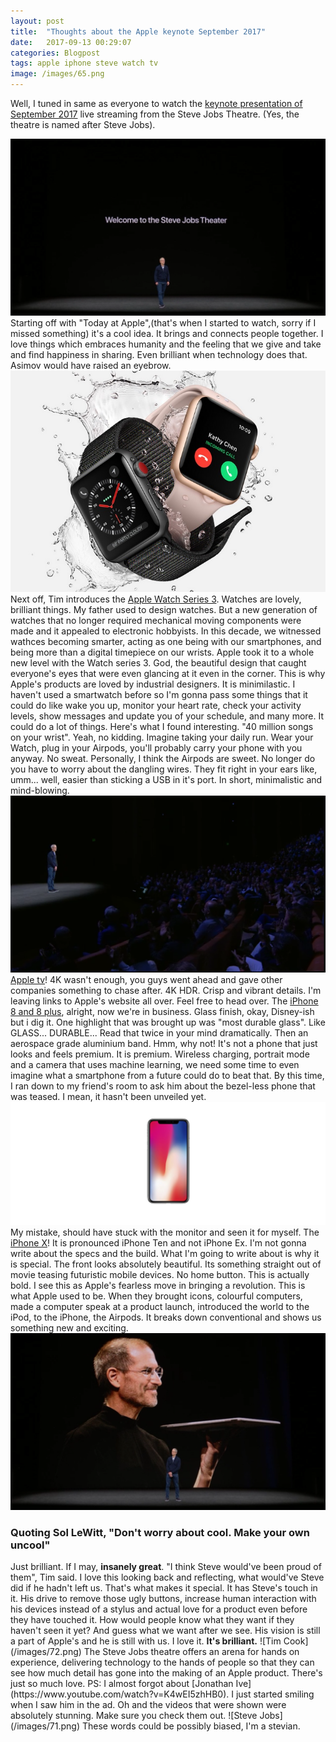 ```yaml
---
layout: post
title:  "Thoughts about the Apple keynote September 2017"
date:   2017-09-13 00:29:07
categories: Blogpost
tags: apple iphone steve watch tv
image: /images/65.png
---
```

Well, I tuned in same as everyone to watch the [keynote presentation of September 2017](https://www.apple.com/apple-events/september-2017/) live streaming from the Steve Jobs Theatre. (Yes, the theatre is named after Steve Jobs).


![Steve Jobs Theatre](/images/68.png)
Starting off with "Today at Apple",(that's when I started to watch, sorry if I missed something) it's a cool idea. It brings and connects people together. I love things which embraces humanity and the feeling that we give and take and find happiness in sharing. Even brilliant when technology does that. Asimov would have raised an eyebrow.
![Apple Watch](/images/iwatch.jpg)
Next off, Tim introduces the [Apple Watch Series 3](https://www.apple.com/apple-watch-series-3/). Watches are lovely, brilliant things. My father used to design watches. But a new generation of watches that no longer required mechanical moving components were made and it appealed to electronic hobbyists. In this decade, we witnessed wathces becoming smarter, acting as one being with our smartphones, and being more than a digital timepiece on our wrists. Apple took it to a whole new level with the Watch series 3. God, the beautiful design that caught everyone's eyes that were even glancing at it even in the corner. This is why Apple's products are loved by industrial designers. It is minimilastic. I haven't used a smartwatch before so I'm gonna pass some things that it could do like wake you up, monitor your heart rate, check your activity levels, show messages and update you of your schedule, and many more. It could do a lot of things. Here's what I found interesting. "40 million songs on your wrist". Yeah, no kidding. Imagine taking your daily run. Wear your Watch, plug in your Airpods, you'll probably carry your phone with you anyway. No sweat. Personally, I think the Airpods are sweet. No longer do you have to worry about the dangling wires. They fit right in your ears like, umm... well, easier than sticking a USB in it's port. In short, minimalistic and mind-blowing.
![Tim Cook](/images/66.png)   
[Apple tv](https://www.apple.com/tv/)! 4K wasn't enough, you guys went ahead and gave other companies something to chase after. 4K HDR. Crisp and vibrant details. I'm leaving links to Apple's website all over. Feel free to head over.
The [iPhone 8 and 8 plus](https://www.apple.com/iphone-8/), alright, now we're in business. Glass finish, okay, Disney-ish but i dig it. One highlight that was brought up was "most durable glass". Like GLASS... DURABLE... Read that twice in your mind dramatically. Then an aerospace grade aluminium band. Hmm, why not! It's not a phone that just looks and feels premium. It is premium. Wireless charging, portrait mode and a camera that uses machine learning, we need some time to even imagine what a smartphone from a future could do to beat that. By this time, I ran down to my friend's room to ask him about the bezel-less phone that was teased. I mean, it hasn't been unveiled yet.
![Apple iPhone X](/images/iphonex.jpg)
My mistake, should have stuck with the monitor and seen it for myself. The [iPhone X](https://www.apple.com/iphone-x/)! It is pronounced iPhone Ten and not iPhone Ex. I'm not gonna write about the specs and the build. What I'm going to write about is why it is special. The front looks absolutely beautiful. Its something straight out of movie teasing futuristic mobile devices. No home button. This is actually bold. I see this as Apple's fearless move in bringing a revolution. This is what Apple used to be. When they brought icons, colourful computers, made a computer speak at a product launch, introduced the world to the iPod, to the iPhone, the Airpods. It breaks down conventional and shows us something new and exciting.
![Steve Jobs Cool](/images/69.png)
<h3>Quoting Sol LeWitt, "Don't worry about cool. Make your own uncool"</h3>
Just brilliant. If I may, <b>insanely great</b>. "I think Steve would've been proud of them", Tim said. I love this looking back and reflecting, what would've Steve did if he hadn't left us. That's what makes it special. It has Steve's touch in it. His drive to remove those ugly buttons, increase human interaction with his devices instead of a stylus and actual love for a product even before they have touched it. How would people know what they want if they haven't seen it yet? And guess what we want after we see. His vision is still a part of Apple's and he is still with us. I love it. <b>It's brilliant.</b>
![Tim Cook](/images/72.png)
The Steve Jobs theatre offers an arena for hands on experience, delivering technology to the hands of people so that they can see how much detail has gone into the making of an Apple product. There's just so much love.
PS: I almost forgot about [Jonathan Ive](https://www.youtube.com/watch?v=K4wEI5zhHB0). I just started smiling when I saw him in the ad. Oh and the videos that were shown were absolutely stunning. Make sure you check them out.
![Steve Jobs](/images/71.png)
These words could be possibly biased, I'm a stevian.